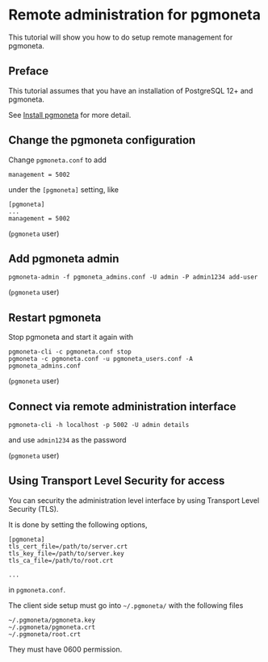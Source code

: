 # Remote administration for pgmoneta

This tutorial will show you how to do setup remote management for pgmoneta.

## Preface

This tutorial assumes that you have an installation of PostgreSQL 12+ and pgmoneta.

See [Install pgmoneta](https://github.com/pgmoneta/pgmoneta/blob/main/doc/tutorial/01_install.md)
for more detail.

## Change the pgmoneta configuration

Change `pgmoneta.conf` to add

```
management = 5002
```

under the `[pgmoneta]` setting, like

```
[pgmoneta]
...
management = 5002
```

(`pgmoneta` user)

## Add pgmoneta admin

```
pgmoneta-admin -f pgmoneta_admins.conf -U admin -P admin1234 add-user
```

(`pgmoneta` user)

## Restart pgmoneta

Stop pgmoneta and start it again with

```
pgmoneta-cli -c pgmoneta.conf stop
pgmoneta -c pgmoneta.conf -u pgmoneta_users.conf -A pgmoneta_admins.conf
```

(`pgmoneta` user)

## Connect via remote administration interface

```
pgmoneta-cli -h localhost -p 5002 -U admin details
```

and use `admin1234` as the password

(`pgmoneta` user)

## Using Transport Level Security for access

You can security the administration level interface by using Transport Level Security (TLS).

It is done by setting the following options,

```
[pgmoneta]
tls_cert_file=/path/to/server.crt
tls_key_file=/path/to/server.key
tls_ca_file=/path/to/root.crt

...
```

in `pgmoneta.conf`.

The client side setup must go into `~/.pgmoneta/` with the following files

```
~/.pgmoneta/pgmoneta.key
~/.pgmoneta/pgmoneta.crt
~/.pgmoneta/root.crt
```

They must have 0600 permission.

